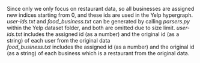 Since only we only focus on restaurant data, so all businesses are assigned new indices starting from 0, and these ids are used in the Yelp hypergraph. </br>
 *user-ids.txt* and *food_business.txt* can be generated by calling *parsers.py* within the Yelp dataset folder, and both are omitted due to size limit.
 *user-ids.txt* includes the assigned id (as a number) and the original id (as a string) of each user from the original data </br>
 *food_business.txt* includes the assigned id (as a number) and the original id (as a string) of each business which is a restaurant from the original data.
